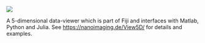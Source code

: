 [![](https://github.com/bionanoimaging/View5D/actions/workflows/build.yml/badge.svg)](https://github.com/bionanoimaging/View5D/actions/workflows/build.yml)

A 5-dimensional data-viewer which is part of Fiji and interfaces with Matlab, Python and Julia.
See https://nanoimaging.de/View5D/ for details and examples.
